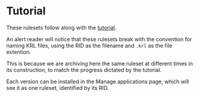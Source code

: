 # Tutorial

These rulesets follow along with the [tutorial](https://picostack.blogspot.com/2023/07/tutorial-for-new-application.html).

An alert reader will notice that these rulesets break with the convention for naming KRL files, 
using the RID as the filename and `.krl` as the file extention.

This is because we are archiving here the same ruleset at different times in its construction,
to match the progress dictated by the tutorial.

Each version can be installed in the Manage applications page, which will see it as one ruleset, identified by its RID.
